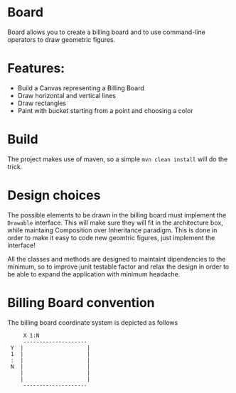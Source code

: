 # Board

Board allows you to create a billing board and to use command-line operators to draw geometric figures.

# Features:
- Build a Canvas representing a Billing Board
- Draw horizontal and vertical lines
- Draw rectangles
- Paint with bucket starting from a point and choosing a color

# Build 
The project makes use of maven, so a simple `mvn clean install` will do the trick.

# Design choices
The possible elements to be drawn in the billing board must implement the `Drawable` interface.
This will make sure they will fit in the architecture box, while maintaing Composition over Inheritance paradigm.
This is done in order to make it easy to code new geomtric figures, just implement the interface!

All the classes and methods are designed to maintaint dipendencies to the minimum, so to improve junit testable factor and 
relax the design in order to be able to expand the application with minimum headache.

# Billing Board convention
The billing board coordinate system is depicted as follows
```
     X 1:N 
     --------------------
 Y  |                    |
 1  |                    |
 :  |                    |
 N  |                    |
    |                    |
    |                    |
     --------------------
```

